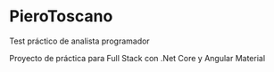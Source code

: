 # PieroToscano
Test práctico de analista programador

Proyecto de práctica para Full Stack con .Net Core y Angular Material

